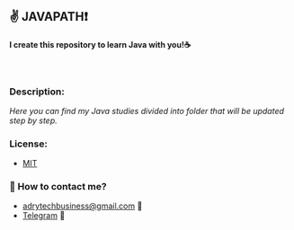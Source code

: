 ## ✌️ JAVAPATH❗

#### I create this repository to learn Java with you!☕

<br />

### Description:

_Here you can find my Java studies divided into folder that will be updated step by step._
<br />

### License:

- [MIT](https://coosealicense.com/licenses/mit) 

### 💬 How to contact me?
- adrytechbusiness@gmail.com 📗
- [Telegram](https://t.me/AdryTechYT) 📕
